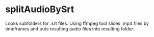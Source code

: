 # splitAudioBySrt

Looks subfolders for .srt files.
Using ffmpeg tool slices .mp4 files by timeframes
and puts resulting audio files into resulting folder.
